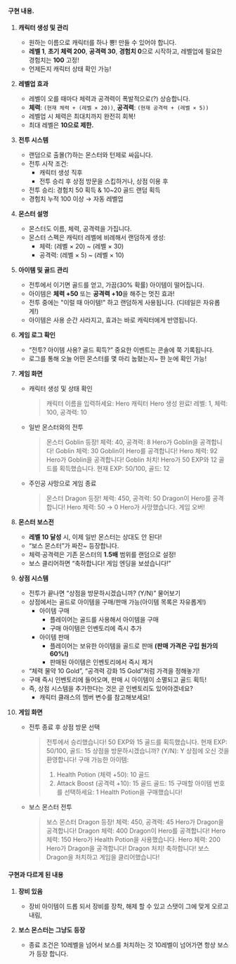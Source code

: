 #### 구현 내용.

1. **캐릭터 생성 및 관리**
   - 원하는 이름으로 캐릭터를 하나 뿅! 만들 수 있어야 합니다.
   - **레벨 1**, **초기 체력 200**, **공격력 30**, **경험치 0**으로 시작하고, 레벨업에 필요한 경험치는 **100** 고정!
   - 언제든지 캐릭터 상태 확인 가능!
2. **레벨업 효과**
   - 레벨이 오를 때마다 체력과 공격력이 폭발적으로(?) 상승합니다.
   - **체력**: `(현재 체력 + (레벨 × 20))`, **공격력**: `(현재 공격력 + (레벨 × 5))`
   - 레벨업 시 체력은 최대치까지 완전히 회복!
   - 최대 레벨은 **10으로 제한.**
3. **전투 시스템**
   - 랜덤으로 출몰(?)하는 몬스터와 턴제로 싸웁니다.
   - 전투 시작 조건:
     - 캐릭터 생성 직후
     - 전투 승리 후 상점 방문을 스킵하거나, 상점 이용 후
   - 전투 승리: 경험치 50 획득 & 10~20 골드 랜덤 획득
   - 경험치 누적 100 이상 → 자동 레벨업
4. **몬스터 설명**
   - 몬스터도 이름, 체력, 공격력을 가집니다.
   - 몬스터 스펙은 캐릭터 레벨에 비례해서 랜덤하게 생성:
     - 체력: (레벨 × 20) ~ (레벨 × 30)
     - 공격력: (레벨 × 5) ~ (레벨 × 10)
5. **아이템 및 골드 관리**
   - 전투에서 이기면 골드를 얻고, 가끔(30% 확률) 아이템이 떨어집니다.
   - 아이템은 **체력 +50** 또는 **공격력 +10**을 해주는 멋진 효과!
   - 전투 중에는 "이럴 때 아이템!" 하고 랜덤하게 사용됩니다. (디테일은 자유롭게!)
   - 아이템은 사용 순간 사라지고, 효과는 바로 캐릭터에게 반영됩니다.
6. **게임 로그 확인**
   - “전투? 아이템 사용? 골드 획득?” 중요한 이벤트는 콘솔에 쭉 기록됩니다.
   - 로그를 통해 오늘 어떤 몬스터를 몇 마리 눕혔는지~ 한 눈에 확인 가능!
7. **게임 화면**

   - 캐릭터 생성 및 상태 확인
     > 캐릭터 이름을 입력하세요: Hero
     > 캐릭터 Hero 생성 완료! 레벨: 1, 체력: 100, 공격력: 10
   - 일반 몬스터와의 전투
     > 몬스터 Goblin 등장! 체력: 40, 공격력: 8
     > Hero가 Goblin을 공격합니다! Goblin 체력: 30
     > Goblin이 Hero를 공격합니다! Hero 체력: 92
     > Hero가 Goblin을 공격합니다! Goblin 처치!
     > Hero가 50 EXP와 12 골드를 획득했습니다. 현재 EXP: 50/100, 골드: 12
   - 주인공 사망으로 게임 종료
     > 몬스터 Dragon 등장! 체력: 450, 공격력: 50
     > Dragon이 Hero를 공격합니다! Hero 체력: 50 → 0
     > Hero가 사망했습니다. 게임 오버!

8. **몬스터 보스전**
   - **레벨 10 달성** 시, 이제 일반 몬스터는 상대도 안 된다!
   - “보스 몬스터”가 짜잔~ 등장합니다.
   - 체력·공격력은 기존 몬스터의 **1.5배** 범위를 랜덤으로 설정!
   - 보스 클리어하면 “축하합니다! 게임 엔딩을 보셨습니다!”
9. **상점 시스템**
   - 전투가 끝나면 “상점을 방문하시겠습니까? (Y/N)” 물어보기
   - 상점에서는 골드로 아이템을 구매/판매 가능(아이템 목록은 자유롭게!)
     - 아이템 구매
       - 플레이어는 골드를 사용해서 아이템을 구매
       - 구매 아이템은 인벤토리에 즉시 추가
     - 아이템 판매
       - 플레이어는 보유한 아이템을 골드로 판매 **(판매 가격은 구입 원가의 60%!)**
       - 판매된 아이템은 인벤토리에서 즉시 제거
   - “체력 물약 10 Gold”, “공격력 강화 15 Gold”처럼 가격을 정해놓기!
   - 구매 즉시 인벤토리에 들어오며, 판매 시 아이템이 소멸되고 골드 획득!
   - 즉, 상점 시스템을 추가한다는 것은 곧 인벤토리도 있어야겠네요?
     - 캐릭터 클래스의 멤버 변수를 참고해보세요!
10. **게임 화면**
    - 전투 종료 후 상점 방문 선택
      > 전투에서 승리했습니다! 50 EXP와 15 골드를 획득했습니다. 현재 EXP: 50/100, 골드: 15
      > 상점을 방문하시겠습니까? (Y/N): Y
      > 상점에 오신 것을 환영합니다!
      > 구매 가능한 아이템:
      >
      > 1. Health Potion (체력 +50): 10 골드
      > 2. Attack Boost (공격력 +10): 15 골드
      >    골드: 15
      >    구매할 아이템 번호를 선택하세요: 1
      >    Health Potion을 구매했습니다!
    - 보스 몬스터 전투
      > 보스 몬스터 Dragon 등장! 체력: 450, 공격력: 45
      > Hero가 Dragon을 공격합니다! Dragon 체력: 400
      > Dragon이 Hero를 공격합니다! Hero 체력: 150
      > Hero가 Health Potion을 사용했습니다. Hero 체력: 200
      > Hero가 Dragon을 공격합니다! Dragon 처치!
      > 축하합니다! 보스 Dragon을 처치하고 게임을 클리어했습니다!

#### 구현과 다르게 된 내용

1. **장비 있음**

   - 장비 아이템이 드롭 되서 장비를 장착, 해제 할 수 있고 스탯이 그에 맞게 오르고 내림,

2. **보스 몬스터는 그냥도 등장**
   - 종료 조건은 10레벨을 넘어서 보스를 처치하는 것 10레벨이 넘어가면 항상 보스가 등장 합니다.
